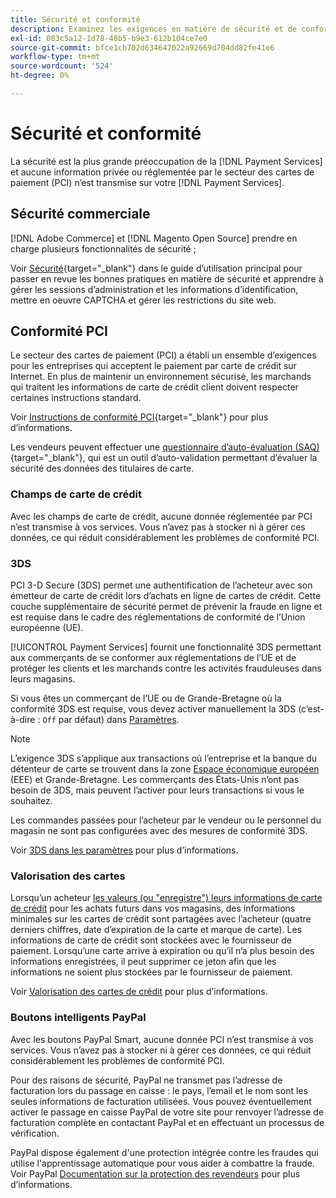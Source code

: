 ```yaml
---
title: Sécurité et conformité
description: Examinez les exigences en matière de sécurité et de conformité de votre site.
exl-id: 083c5a12-1d78-48b5-b9e3-612b104ce7e0
source-git-commit: bfce1cb702d634647022a92669d704dd82fe41e6
workflow-type: tm+mt
source-wordcount: '524'
ht-degree: 0%

---
```


# Sécurité et conformité

La sécurité est la plus grande préoccupation de la [!DNL Payment Services] et aucune information privée ou réglementée par le secteur des cartes de paiement (PCI) n’est transmise sur votre [!DNL Payment Services].

## Sécurité commerciale

[!DNL Adobe Commerce] et [!DNL Magento Open Source] prendre en charge plusieurs fonctionnalités de sécurité ;

Voir [Sécurité](https://docs.magento.com/user-guide/stores/security.html){target="_blank"} dans le guide d’utilisation principal pour passer en revue les bonnes pratiques en matière de sécurité et apprendre à gérer les sessions d’administration et les informations d’identification, mettre en oeuvre CAPTCHA et gérer les restrictions du site web.

## Conformité PCI

Le secteur des cartes de paiement (PCI) a établi un ensemble d’exigences pour les entreprises qui acceptent le paiement par carte de crédit sur Internet. En plus de maintenir un environnement sécurisé, les marchands qui traitent les informations de carte de crédit client doivent respecter certaines instructions standard.

Voir [Instructions de conformité PCI](https://docs.magento.com/user-guide/stores/compliance-pci.html){target="_blank"} pour plus d’informations.

Les vendeurs peuvent effectuer une [questionnaire d’auto-évaluation (SAQ)](https://www.pcisecuritystandards.org/pci_security/completing_self_assessment){target="_blank"}, qui est un outil d’auto-validation permettant d’évaluer la sécurité des données des titulaires de carte.

### Champs de carte de crédit

Avec les champs de carte de crédit, aucune donnée réglementée par PCI n’est transmise à vos services. Vous n’avez pas à stocker ni à gérer ces données, ce qui réduit considérablement les problèmes de conformité PCI.

### 3DS

PCI 3-D Secure (3DS) permet une authentification de l’acheteur avec son émetteur de carte de crédit lors d’achats en ligne de cartes de crédit. Cette couche supplémentaire de sécurité permet de prévenir la fraude en ligne et est requise dans le cadre des réglementations de conformité de l’Union européenne (UE).

[!UICONTROL Payment Services] fournit une fonctionnalité 3DS permettant aux commerçants de se conformer aux réglementations de l’UE et de protéger les clients et les marchands contre les activités frauduleuses dans leurs magasins.

Si vous êtes un commerçant de l’UE ou de Grande-Bretagne où la conformité 3DS est requise, vous devez activer manuellement la 3DS (c’est-à-dire : `Off` par défaut) dans [Paramètres](settings.md#credit-card-fields).

>[!NOTE]
>
>L’exigence 3DS s’applique aux transactions où l’entreprise et la banque du détenteur de carte se trouvent dans la zone [Espace économique européen](https://www.efta.int/eea) (EEE) et Grande-Bretagne. Les commerçants des États-Unis n’ont pas besoin de 3DS, mais peuvent l’activer pour leurs transactions si vous le souhaitez.

Les commandes passées pour l’acheteur par le vendeur ou le personnel du magasin ne sont pas configurées avec des mesures de conformité 3DS.

Voir [3DS dans les paramètres](settings.md#3ds) pour plus d’informations.

### Valorisation des cartes

Lorsqu’un acheteur [les valeurs (ou &quot;enregistre&quot;) leurs informations de carte de crédit](vaulting.md) pour les achats futurs dans vos magasins, des informations minimales sur les cartes de crédit sont partagées avec l’acheteur (quatre derniers chiffres, date d’expiration de la carte et marque de carte). Les informations de carte de crédit sont stockées avec le fournisseur de paiement. Lorsqu’une carte arrive à expiration ou qu’il n’a plus besoin des informations enregistrées, il peut supprimer ce jeton afin que les informations ne soient plus stockées par le fournisseur de paiement.

Voir [Valorisation des cartes de crédit](vaulting.md) pour plus d’informations.

### Boutons intelligents PayPal

Avec les boutons PayPal Smart, aucune donnée PCI n’est transmise à vos services. Vous n’avez pas à stocker ni à gérer ces données, ce qui réduit considérablement les problèmes de conformité PCI.

Pour des raisons de sécurité, PayPal ne transmet pas l’adresse de facturation lors du passage en caisse : le pays, l’email et le nom sont les seules informations de facturation utilisées. Vous pouvez éventuellement activer le passage en caisse PayPal de votre site pour renvoyer l’adresse de facturation complète en contactant PayPal et en effectuant un processus de vérification.

PayPal dispose également d&#39;une protection intégrée contre les fraudes qui utilise l&#39;apprentissage automatique pour vous aider à combattre la fraude. Voir PayPal [Documentation sur la protection des revendeurs](https://www.paypal.com/us/webapps/mpp/security/seller-protection) pour plus d’informations.
